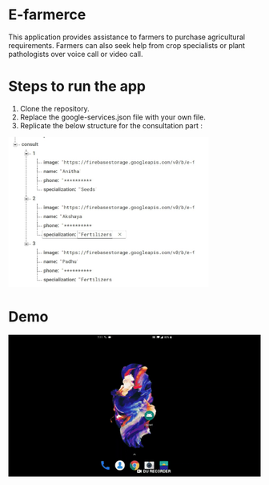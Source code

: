 # E-farmerce
This application provides assistance to farmers to purchase agricultural requirements. Farmers can also seek help from crop specialists or plant pathologists over voice call or video call.
# Steps to run the app
1. Clone the repository.
2. Replace the google-services.json file with your own file.
3. Replicate the below structure for the consultation part :

<img src="https://github.com/Padmavathi99/E-Farmerce/blob/master/ss.jpg" width="400" height="300">

# Demo

![](E-Farmerce.gif)
